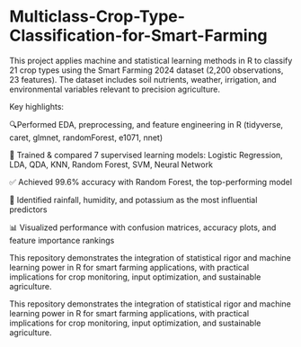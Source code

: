 # Multiclass-Crop-Type-Classification-for-Smart-Farming

This project applies machine and statistical learning methods in R to classify 21 crop types using the Smart Farming 2024 dataset (2,200 observations, 23 features). The dataset includes soil nutrients, weather, irrigation, and environmental variables relevant to precision agriculture.

Key highlights:

🔍Performed EDA, preprocessing, and feature engineering in R (tidyverse, caret, glmnet, randomForest, e1071, nnet)

🤖 Trained & compared 7 supervised learning models: Logistic Regression, LDA, QDA, KNN, Random Forest, SVM, Neural Network

✅ Achieved 99.6% accuracy with Random Forest, the top-performing model

🌱 Identified rainfall, humidity, and potassium as the most influential predictors

📊 Visualized performance with confusion matrices, accuracy plots, and feature importance rankings

This repository demonstrates the integration of statistical rigor and machine learning power in R for smart farming applications, with practical implications for crop monitoring, input optimization, and sustainable agriculture.

This repository demonstrates the integration of statistical rigor and machine learning power in R for smart farming applications, with practical implications for crop monitoring, input optimization, and sustainable agriculture.
